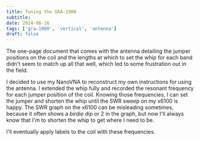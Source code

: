 ```yaml
---
title: Tuning the GRA-1900
subtitle:
date: 2024-06-16
tags: ['gra-1900', 'vertical', 'antenna']
draft: false
---
```


The one-page document
that comes with the antenna
detailing the jumper positions on the coil
and the lengths at which to set the whip for each band
didn't seem to match up all that well,
which led to some frustration out in the field.

I decided to use my NanoVNA
to reconstruct my own instructions
for using the antenna.
I extended the whip fully
and recorded the resonant frequency
for each jumper position of the coil.
Knowing those frequencies,
I can set the jumper
and shorten the whip
until the SWR sweep
on my x6100 is happy.
The SWR graph on the x6100
can be misleading sometimes,
because it often shows a _birdie_ dip
or 2 in the graph,
but now I'll always know
that I'm to shorten the whip
to get where I need to be.

I'll eventually apply labels
to the coil with these frequencies.

<!--more-->
